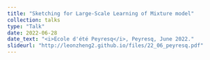 ```yaml
---
title: "Sketching for Large-Scale Learning of Mixture model"
collection: talks
type: "Talk"
date: 2022-06-28
date_text: "<i>Ecole d'été Peyresq</i>, Peyresq, June 2022."
slideurl: "http://leonzheng2.github.io/files/22_06_peyresq.pdf"
---
```


